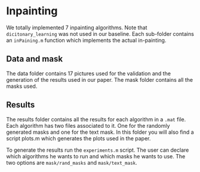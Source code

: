 # Inpainting

We totally implemented 7 inpainting algorithms. Note that `dicitonary_learning` was not used in our baseline. Each sub-folder contains an `inPaining.m` function which implements the actual in-painting.

## Data and mask
The data folder contains 17 pictures used for the validation and the generation of the results used in our paper. The mask folder contains all the masks used.

## Results
The results folder contains all the results for each algorithm in a `.mat` file. Each algorithm has two files associated to it. One for the randomly generated masks and one for the text mask. In this folder you will also  find a script plots.m which generates the plots used in the paper.

To generate the results run the `experiments.m` script. The user can declare which algorithms he wants to run and which masks he wants to use. The two options are `mask/rand_masks` and `mask/text_mask`.

